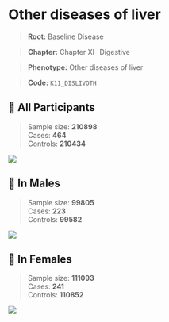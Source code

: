 # Other diseases of liver

> **Root:** Baseline Disease  

> **Chapter:** Chapter XI- Digestive  

> **Phenotype:** Other diseases of liver  

> **Code:** `K11_DISLIVOTH`

## 🧪 All Participants  
> Sample size: **210898**  
> Cases: **464**  
> Controls: **210434**
<img src="/Disease/Figures/ALL/Baseline/K11_DISLIVOTH.png"/>
<CsvTable src="/public/Disease/Data/ALL/Baseline/LG_K11_DISLIVOTH.csv" label="🔍 View full results" />

## 👨 In Males  
> Sample size: **99805**  
> Cases: **223**  
> Controls: **99582**
<img src="/Disease/Figures/Male/Baseline/K11_DISLIVOTH.png"/>
<CsvTable src="/public/Disease/Data/Male/Baseline/LG_K11_DISLIVOTH.csv" label="🔍 View full results" />

## 👩 In Females  
> Sample size: **111093**  
> Cases: **241**  
> Controls: **110852**
<img src="/Disease/Figures/Female/Baseline/K11_DISLIVOTH.png"/>
<CsvTable src="/public/Disease/Data/Female/Baseline/LG_K11_DISLIVOTH.csv" label="🔍 View full results" />
